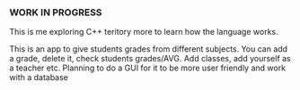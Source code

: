 ### WORK IN PROGRESS

This is me exploring C++ teritory more to learn how the language works.

This is an app to give students grades from different subjects.
You can add a grade, delete it, check students grades/AVG.
Add classes, add yourself as a teacher etc.
Planning to do a GUI for it to be more user friendly and work with a database
